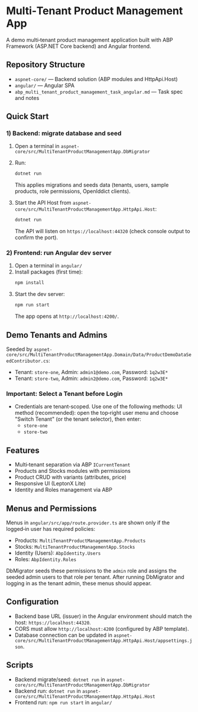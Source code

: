 # Multi‑Tenant Product Management App

A demo multi‑tenant product management application built with ABP Framework (ASP.NET Core backend) and Angular frontend.



## Repository Structure
- `aspnet-core/` — Backend solution (ABP modules and HttpApi.Host)
- `angular/` — Angular SPA
- `abp_multi_tenant_product_management_task_angular.md` — Task spec and notes

## Quick Start

### 1) Backend: migrate database and seed
1. Open a terminal in `aspnet-core/src/MultiTenantProductManagementApp.DbMigrator`
2. Run:
   ```bash
   dotnet run
   ```
   This applies migrations and seeds data (tenants, users, sample products, role permissions, OpenIddict clients).

3. Start the API Host from `aspnet-core/src/MultiTenantProductManagementApp.HttpApi.Host`:
   ```bash
   dotnet run
   ```
   The API will listen on `https://localhost:44320` (check console output to confirm the port).

### 2) Frontend: run Angular dev server
1. Open a terminal in `angular/`
2. Install packages (first time):
   ```bash
   npm install
   ```
3. Start the dev server:
   ```bash
   npm run start
   ```
   The app opens at `http://localhost:4200/`.

## Demo Tenants and Admins
Seeded by `aspnet-core/src/MultiTenantProductManagementApp.Domain/Data/ProductDemoDataSeedContributor.cs`:
- Tenant: `store-one`, Admin: `admin1@demo.com`, Password: `1q2w3E*`
- Tenant: `store-two`, Admin: `admin2@demo.com`, Password: `1q2w3E*`

### Important: Select a Tenant before Login
- Credentials are tenant‑scoped. Use one of the following methods:
  UI method (recommended): open the top‑right user menu and choose "Switch Tenant" (or the tenant selector), then enter:
     - `store-one`
     - `store-two`


## Features
- Multi‑tenant separation via ABP `ICurrentTenant`
- Products and Stocks modules with permissions
- Product CRUD with variants (attributes, price)
- Responsive UI (LeptonX Lite)
- Identity and Roles management via ABP

## Menus and Permissions
Menus in `angular/src/app/route.provider.ts` are shown only if the logged‑in user has required policies:
- Products: `MultiTenantProductManagementApp.Products`
- Stocks: `MultiTenantProductManagementApp.Stocks`
- Identity (Users): `AbpIdentity.Users`
- Roles: `AbpIdentity.Roles`

DbMigrator seeds these permissions to the `admin` role and assigns the seeded admin users to that role per tenant. After running DbMigrator and logging in as the tenant admin, these menus should appear.

## Configuration
- Backend base URL (issuer) in the Angular environment should match the host: `https://localhost:44320`.
- CORS must allow `http://localhost:4200` (configured by ABP template).
- Database connection can be updated in `aspnet-core/src/MultiTenantProductManagementApp.HttpApi.Host/appsettings.json`.


## Scripts
- Backend migrate/seed: `dotnet run` in `aspnet-core/src/MultiTenantProductManagementApp.DbMigrator`
- Backend run: `dotnet run` in `aspnet-core/src/MultiTenantProductManagementApp.HttpApi.Host`
- Frontend run: `npm run start` in `angular/`

